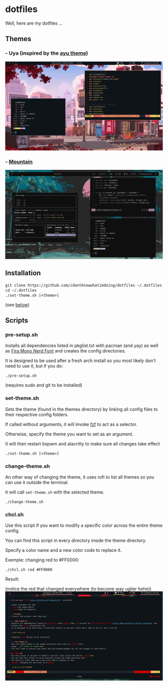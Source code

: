 # dotfiles
Well, here are my dotfiles ...

## Themes

### - Uya (inspired by the [ayu theme](https://github.com/ayu-theme))
![uya theme](screenshots/uya.png)

### - [Mountain](https://github.com/pradyungn/Mountain)
![mountain theme](screenshots/mountain.png)

## Installation
```
git clone https://github.com/idontknowwhatimdoing/dotfiles ~/.dotfiles
cd ~/.dotfiles
./set-theme.sh [<theme>]
```
(see [below](#scripts))

## Scripts

### pre-setup.sh
Installs all dependencies listed in pkglist.txt with pacman (and yay) as well as [Fira Mono Nerd Font](https://www.nerdfonts.com/font-downloads) and creates the config directories.

It is designed to be used after a fresh arch install so you most likely don't need to use it, but if you do:
```
./pre-setup.sh
```
(requires sudo and git to be installed)

### set-theme.sh
Sets the theme (found in the themes directory) by linking all config files to their respective config folders.

If called without arguments, it will invoke [fzf](https://github.com/junegunn/fzf) to act as a selector.

Otherwise, specify the theme you want to set as an argument.

It will then restart bspwm and alacritty to make sure all changes take effect
```
./set-theme.sh [<theme>]
```

### change-theme.sh
An other way of changing the theme, it uses rofi to list all themes so you can use it outside the terminal.

It will call `set-theme.sh` with the selected theme.
```
./change-theme.sh
```

### chcl.sh
Use this script if you want to modify a specific color across the entire theme config.

You can find this script in every directory inside the theme directory.

Specify a color name and a new color code to replace it.

Exemple: changing red to #FF0000:
```
./chcl.sh red #FF0000
```

Result:

(notice the red that changed everywhere (to become way uglier hehe))
![demontrate chcl.sh](screenshots/chcl.png)
